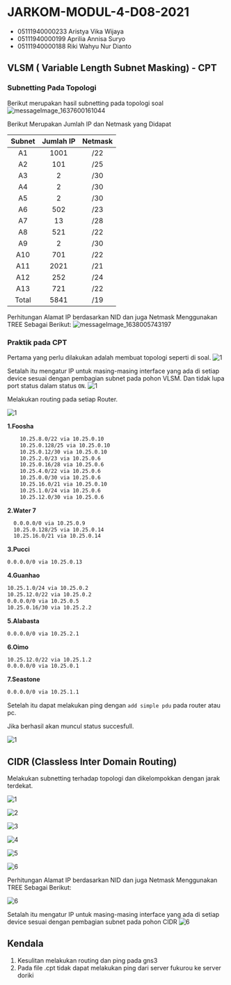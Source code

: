 # JARKOM-MODUL-4-D08-2021
- 05111940000233 Aristya Vika Wijaya
- 05111940000199	Aprilia Annisa Suryo
- 05111940000188	Riki Wahyu Nur Dianto

## VLSM ( Variable Length Subnet Masking) - CPT

### Subnetting Pada Topologi
Berikut merupakan hasil subnetting pada topologi soal
![messageImage_1637600161044](https://user-images.githubusercontent.com/73290753/143680244-039e031b-2744-4ea6-95a7-9576f74881ce.jpg)

Berikut Merupakan Jumlah IP dan Netmask yang Didapat

| Subnet | Jumlah IP  | Netmask  |
| :-----: | :-: | :-: |
| A1 | 1001 | /22 |
| A2 | 101 | /25 |
| A3 | 2 | /30 |
| A4 | 2 | /30 |
| A5 | 2 | /30 |
| A6 | 502 | /23 |
| A7 | 13 | /28 |
| A8 | 521 | /22 |
| A9 | 2 | /30 |
| A10 | 701 | /22 |
| A11 | 2021 | /21 |
| A12 | 252 | /24 |
| A13 | 721 | /22 |
| Total | 5841 | /19 |

Perhitungan Alamat IP berdasarkan NID dan juga Netmask Menggunakan TREE Sebagai Berikut:
![messageImage_1638005743197](https://user-images.githubusercontent.com/73290753/143680772-f56044b3-6fd8-4dc8-9a3e-9ae7bec58db7.jpg)

### Praktik pada CPT
Pertama yang perlu dilakukan adalah membuat topologi seperti di soal.
![1](topologicpt.jpg)

Setalah itu mengatur IP untuk masing-masing interface yang ada di setiap device sesuai dengan pembagian subnet pada pohon VLSM. Dan tidak lupa port status dalam status `ON`.
![1](ipvlsm.jpg)

Melakukan routing pada setiap Router.

![1](routevlsm.jpg)

**1.Foosha**
``` bash
    10.25.8.0/22 via 10.25.0.10
    10.25.0.128/25 via 10.25.0.10
    10.25.0.12/30 via 10.25.0.10
    10.25.2.0/23 via 10.25.0.6
    10.25.0.16/28 via 10.25.0.6
    10.25.4.0/22 via 10.25.0.6
    10.25.0.0/30 via 10.25.0.6
    10.25.16.0/21 via 10.25.0.10
    10.25.1.0/24 via 10.25.0.6
    10.25.12.0/30 via 10.25.0.6
```

**2.Water 7**
``` bash
  0.0.0.0/0 via 10.25.0.9
  10.25.0.128/25 via 10.25.0.14
  10.25.16.0/21 via 10.25.0.14
```

**3.Pucci**
``` bash
0.0.0.0/0 via 10.25.0.13
```

**4.Guanhao**
``` bash
10.25.1.0/24 via 10.25.0.2
10.25.12.0/22 via 10.25.0.2
0.0.0.0/0 via 10.25.0.5
10.25.0.16/30 via 10.25.2.2
```

**5.Alabasta**
``` bash
0.0.0.0/0 via 10.25.2.1
```

**6.Oimo**
``` bash
10.25.12.0/22 via 10.25.1.2
0.0.0.0/0 via 10.25.0.1
```

**7.Seastone**
``` bash
0.0.0.0/0 via 10.25.1.1
```

Setelah itu dapat melakukan ping dengan `add simple pdu` pada router atau pc.

Jika berhasil akan muncul status succesfull.

![1](pingvlsm.jpg)

## CIDR (Classless Inter Domain Routing)

Melakukan subnetting terhadap topologi dan dikelompokkan dengan jarak terdekat.

![1](./img/1.jpg)

![2](./img/2.jpg)

![3](./img/3.jpg)

![4](./img/4.jpg)

![5](./img/5.jpg)

![6](./img/6.jpg)

Perhitungan Alamat IP berdasarkan NID dan juga Netmask Menggunakan TREE Sebagai Berikut:

![6](./img/treecidr.jpg)

Setalah itu mengatur IP untuk masing-masing interface yang ada di setiap device sesuai dengan pembagian subnet pada pohon CIDR
![6](./img/ipcidr.jpg)

## Kendala
1. Kesulitan melakukan routing dan ping pada gns3
2. Pada file .cpt tidak dapat melakukan ping dari server fukurou ke server doriki
